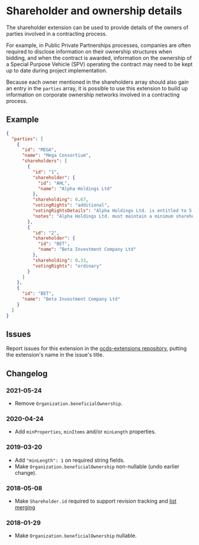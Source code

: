 # Shareholder and ownership details

The shareholder extension can be used to provide details of the owners of parties involved in a contracting process.

For example, in Public Private Partnerships processes, companies are often required to disclose information on their ownership structures when bidding, and when the contract is awarded, information on the ownership of a Special Purpose Vehicle (SPV) operating the contract may need to be kept up to date during project implementation.

Because each owner mentioned in the shareholders array should also gain an entry in the `parties` array, it is possible to use this extension to build up information on corporate ownership networks involved in a contracting process.


## Example

```json
{
  "parties": [
    {
      "id": "MEGA",
      "name": "Mega Consortium",
      "shareholders": [
        {
          "id": "1",
          "shareholder": {
            "id": "AHL",
            "name": "Alpha Holdings Ltd"
          },
          "shareholding": 0.67,
          "votingRights": "additional",
          "votingRightsDetails": "Alpha Holdings Ltd. is entitled to 5 votes per share.",
          "notes": "Alpha Holdings Ltd. must maintain a minimum shareholding of 30% in the project company until 10 years from the date of commissioning have elapsed."
        },
        {
          "id": "2",
          "shareholder": {
            "id": "BET",
            "name": "Beta Investment Company Ltd"
          },
          "shareholding": 0.33,
          "votingRights": "ordinary"
        }
      ]
    },
    {
      "id": "BET",
      "name": "Beta Investment Company Ltd"
    }
  ]
}
```

## Issues

Report issues for this extension in the [ocds-extensions repository](https://github.com/open-contracting/ocds-extensions/issues), putting the extension's name in the issue's title.

## Changelog

### 2021-05-24

* Remove `Organization.beneficialOwnership`.

### 2020-04-24

* Add `minProperties`, `minItems` and/or `minLength` properties.

### 2019-03-20

* Add `"minLength": 1` on required string fields.
* Make `Organization.beneficialOwnership` non-nullable (undo earlier change).

### 2018-05-08

* Make `Shareholder.id` required to support revision tracking and [list merging](http://standard.open-contracting.org/latest/en/schema/merging/#lists)

### 2018-01-29

* Make `Organization.beneficialOwnership` nullable.
